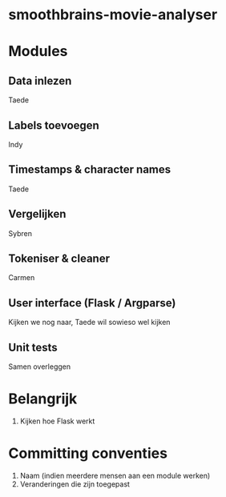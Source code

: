 # smoothbrains-movie-analyser

# Modules
## Data inlezen
Taede

## Labels toevoegen
Indy

## Timestamps & character names
Taede

## Vergelijken
Sybren

## Tokeniser & cleaner
Carmen

## User interface (Flask / Argparse)
Kijken we nog naar, Taede wil sowieso wel kijken

## Unit tests
Samen overleggen

# Belangrijk
1. Kijken hoe Flask werkt

# Committing conventies
1. Naam (indien meerdere mensen aan een module werken)
2. Veranderingen die zijn toegepast
